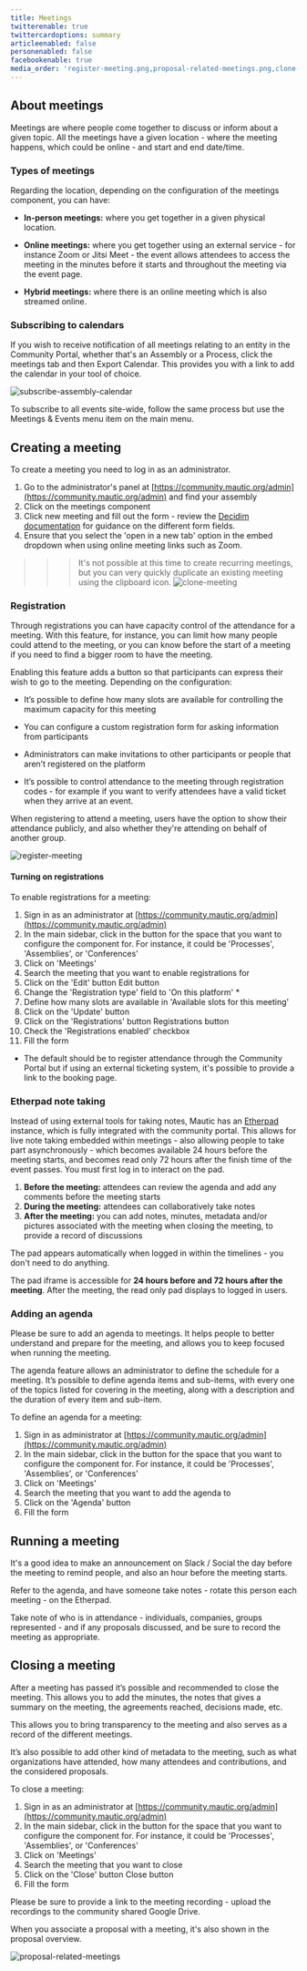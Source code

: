 ```yaml
---
title: Meetings
twitterenable: true
twittercardoptions: summary
articleenabled: false
personenabled: false
facebookenable: true
media_order: 'register-meeting.png,proposal-related-meetings.png,clone-meeting.png,subscribe-assembly-calendar.png'
---
```


## About meetings

Meetings are where people come together to discuss or inform about a given topic. All the meetings have a given location - where the meeting happens, which could be online - and start and end date/time.

### Types of meetings

Regarding the location, depending on the configuration of the meetings component, you can have:

* **In-person meetings:** where you get together in a given physical location.

* **Online meetings:** where you get together using an external service - for instance Zoom or Jitsi Meet - the event allows attendees to access the meeting in the minutes before it starts and throughout the meeting via the event page.

* **Hybrid meetings:** where there is an online meeting which is also streamed online.

### Subscribing to calendars
If you wish to receive notification of all meetings relating to an entity in the Community Portal, whether that's an Assembly or a Process, click the meetings tab and then Export Calendar. This provides you with a link to add the calendar in your tool of choice.

![subscribe-assembly-calendar](subscribe-assembly-calendar.png "subscribe-assembly-calendar")

To subscribe to all events site-wide, follow the same process but use the Meetings & Events menu item on the main menu.

## Creating a meeting

To create a meeting you need to log in as an administrator.

1. Go to the administrator's panel at [https://community.mautic.org/admin](https://community.mautic.org/admin) and find your assembly
2. Click on the meetings component
3. Click new meeting and fill out the form - review the [Decidim documentation](https://docs.decidim.org/en/develop/admin/components/meetings.html#_create_a_new_meeting) for guidance on the different form fields.
4. Ensure that you select the 'open in a new tab' option in the embed dropdown when using online meeting links such as Zoom.

>>> It's not possible at this time to create recurring meetings, but you can very quickly duplicate an existing meeting using the clipboard icon. ![clone-meeting](clone-meeting.png "clone-meeting")

### Registration

Through registrations you can have capacity control of the attendance for a meeting. With this feature, for instance, you can limit how many people could attend to the meeting, or you can know before the start of a meeting if you need to find a bigger room to have the meeting.

Enabling this feature adds a button so that participants can express their wish to go to the meeting. Depending on the configuration:

* It’s possible to define how many slots are available for controlling the maximum capacity for this meeting

* You can configure a custom registration form for asking information from participants 

* Administrators can make invitations to other participants or people that aren’t registered on the platform

* It’s possible to control attendance to the meeting through registration codes - for example if you want to verify attendees have a valid ticket when they arrive at an event.

When registering to attend a meeting, users have the option to show their attendance publicly, and also whether they're attending on behalf of another group.

![register-meeting](register-meeting.png "register-meeting")

#### Turning on registrations

To enable registrations for a meeting:

1. Sign in as an administrator at [https://community.mautic.org/admin](https://community.mautic.org/admin)
1. In the main sidebar, click in the button for the space that you want to configure the component for. For instance, it could be 'Processes', 'Assemblies', or 'Conferences'
1. Click on 'Meetings'
1. Search the meeting that you want to enable registrations for
1. Click on the 'Edit' button Edit button
1. Change the 'Registration type' field to 'On this platform' *
1. Define how many slots are available in 'Available slots for this meeting'
1. Click on the 'Update' button
1. Click on the 'Registrations' button Registrations button
1. Check the 'Registrations enabled' checkbox
1. Fill the form

* The default should be to register attendance through the Community Portal but if using an external ticketing system, it's possible to provide a link to the booking page.

### Etherpad note taking

Instead of using external tools for taking notes, Mautic has an [Etherpad](https://etherpad.org/) instance, which is fully integrated with the community portal. This allows for live note taking embedded within meetings - also allowing people to take part asynchronously - which becomes available 24 hours before the meeting starts, and becomes read only 72 hours after the finish time of the event passes. You must first log in to interact on the pad.

1. **Before the meeting:** attendees can review the agenda and add any comments before the meeting starts
2. **During the meeting:** attendees can collaboratively take notes
3. **After the meeting:** you can add notes, minutes, metadata and/or pictures associated with the meeting when closing the meeting, to provide a record of discussions

The pad appears automatically when logged in within the timelines - you don't need to do anything.

The pad iframe is accessible for **24 hours before and 72 hours after the meeting**. After the meeting, the read only pad displays to logged in users.

### Adding an agenda

Please be sure to add an agenda to meetings. It helps people to better understand and prepare for the meeting, and allows you to keep focused when running the meeting.

The agenda feature allows an administrator to define the schedule for a meeting. It’s possible to define agenda items and sub-items, with every one of the topics listed for covering in the meeting, along with a description and the duration of every item and sub-item.

To define an agenda for a meeting:

1. Sign in as administrator at [https://community.mautic.org/admin](https://community.mautic.org/admin)
1. In the main sidebar, click in the button for the space that you want to configure the component for. For instance, it could be 'Processes', 'Assemblies', or 'Conferences'
1. Click on 'Meetings'
1. Search the meeting that you want to add the agenda to
1. Click on the 'Agenda' button 
7. Fill the form

## Running a meeting 

It's a good idea to make an announcement on Slack / Social the day before the meeting to remind people, and also an hour before the meeting starts.

Refer to the agenda, and have someone take notes - rotate this person each meeting - on the Etherpad.

Take note of who is in attendance - individuals, companies, groups represented - and if any proposals discussed, and be sure to record the meeting as appropriate.

## Closing a meeting

After a meeting has passed it’s possible and recommended to close the meeting. This allows you to add the minutes, the notes that gives a summary on the meeting, the agreements reached, decisions made, etc.

This allows you to bring transparency to the meeting and also serves as a record of the different meetings.

It’s also possible to add other kind of metadata to the meeting, such as what organizations have attended, how many attendees and contributions, and the considered proposals.

To close a meeting:

1. Sign in as an administrator at [https://community.mautic.org/admin](https://community.mautic.org/admin)
1. In the main sidebar, click in the button for the space that you want to configure the component for. For instance, it could be 'Processes', 'Assemblies', or 'Conferences'
1. Click on 'Meetings'
1. Search the meeting that you want to close
1. Click on the 'Close' button Close button
1. Fill the form

Please be sure to provide a link to the meeting recording - upload the recordings to the community shared Google Drive.

When you associate a proposal with a meeting, it's also shown in the proposal overview.

![proposal-related-meetings](proposal-related-meetings.png "proposal-related-meetings")
